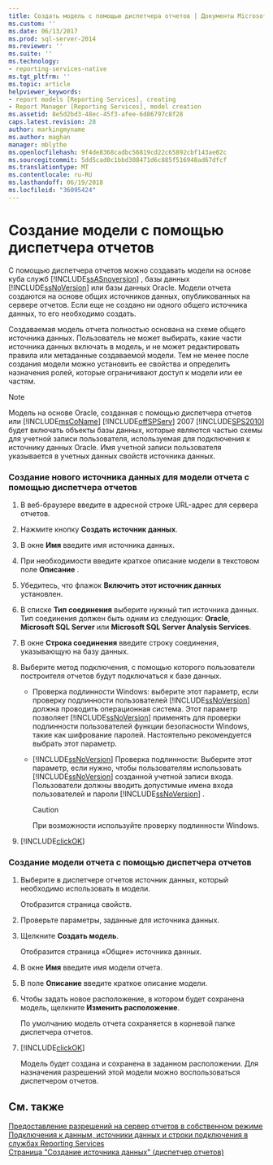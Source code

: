 ```yaml
---
title: Создать модель с помощью диспетчера отчетов | Документы Microsoft
ms.custom: ''
ms.date: 06/13/2017
ms.prod: sql-server-2014
ms.reviewer: ''
ms.suite: ''
ms.technology:
- reporting-services-native
ms.tgt_pltfrm: ''
ms.topic: article
helpviewer_keywords:
- report models [Reporting Services], creating
- Report Manager [Reporting Services], model creation
ms.assetid: 8e5d2bd3-48ec-45f3-afee-6d86797c8f28
caps.latest.revision: 28
author: markingmyname
ms.author: maghan
manager: mblythe
ms.openlocfilehash: 9f4de8368cadbc56819cd22c65892cbf143ae02c
ms.sourcegitcommit: 5dd5cad0c1bbd308471d6c885f516948ad67dfcf
ms.translationtype: MT
ms.contentlocale: ru-RU
ms.lasthandoff: 06/19/2018
ms.locfileid: "36095424"
---
```

# <a name="create-a-model-using-report-manager"></a>Создание модели с помощью диспетчера отчетов
  С помощью диспетчера отчетов можно создавать модели на основе куба служб [!INCLUDE[ssASnoversion](../includes/ssasnoversion-md.md)] , базы данных [!INCLUDE[ssNoVersion](../includes/ssnoversion-md.md)] или базы данных Oracle. Модели отчета создаются на основе общих источников данных, опубликованных на сервере отчетов. Если еще не создано ни одного общего источника данных, то его необходимо создать.  
  
 Создаваемая модель отчета полностью основана на схеме общего источника данных. Пользователь не может выбирать, какие части источника данных включать в модель, и не может редактировать правила или метаданные создаваемой модели. Тем не менее после создания модели можно установить ее свойства и определить назначения ролей, которые ограничивают доступ к модели или ее частям.  
  
> [!NOTE]  
>  Модель на основе Oracle, созданная с помощью диспетчера отчетов или [!INCLUDE[msCoName](../includes/msconame-md.md)] [!INCLUDE[offSPServ](../includes/offspserv-md.md)] 2007 [!INCLUDE[SPS2010](../includes/sps2010-md.md)] будет включать объекты базы данных, которые являются частью схемы для учетной записи пользователя, используемая для подключения к источнику данных Oracle. Имя учетной записи пользователя указывается в учетных данных свойств источника данных.  
  
### <a name="to-create-a-new-data-source-for-a-report-model-using-report-manager"></a>Создание нового источника данных для модели отчета с помощью диспетчера отчетов  
  
1.  В веб-браузере введите в адресной строке URL-адрес для сервера отчетов.  
  
2.  Нажмите кнопку **Создать источник данных**.  
  
3.  В окне **Имя** введите имя источника данных.  
  
4.  При необходимости введите краткое описание модели в текстовом поле **Описание** .  
  
5.  Убедитесь, что флажок **Включить этот источник данных** установлен.  
  
6.  В списке **Тип соединения** выберите нужный тип источника данных. Тип соединения должен быть одним из следующих: **Oracle**, **Microsoft SQL Server** или **Microsoft SQL Server Analysis Services**.  
  
7.  В окне **Строка соединения** введите строку соединения, указывающую на базу данных.  
  
8.  Выберите метод подключения, с помощью которого пользователи построителя отчетов будут подключаться к базе данных.  
  
    -   Проверка подлинности Windows: выберите этот параметр, если проверку подлинности пользователей [!INCLUDE[ssNoVersion](../includes/ssnoversion-md.md)] должна проводить операционная система. Этот параметр позволяет [!INCLUDE[ssNoVersion](../includes/ssnoversion-md.md)] применять для проверки подлинности пользователей функции безопасности Windows, такие как шифрование паролей. Настоятельно рекомендуется выбрать этот параметр.  
  
    -   [!INCLUDE[ssNoVersion](../includes/ssnoversion-md.md)] Проверка подлинности: Выберите этот параметр, если нужно, чтобы пользователям использовать [!INCLUDE[ssNoVersion](../includes/ssnoversion-md.md)] созданной учетной записи входа. Пользователи должны вводить допустимые имена входа пользователей и пароли [!INCLUDE[ssNoVersion](../includes/ssnoversion-md.md)] .  
  
        > [!CAUTION]  
        >  При возможности используйте проверку подлинности Windows.  
  
9. [!INCLUDE[clickOK](../includes/clickok-md.md)]  
  
### <a name="to-create-a-report-model-using-report-manager"></a>Создание модели отчета с помощью диспетчера отчетов  
  
1.  Выберите в диспетчере отчетов источник данных, который необходимо использовать в модели.  
  
     Отобразится страница свойств.  
  
2.  Проверьте параметры, заданные для источника данных.  
  
3.  Щелкните **Создать модель**.  
  
     Отобразится страница «Общие» источника данных.  
  
4.  В окне **Имя** введите имя модели отчета.  
  
5.  В поле **Описание** введите краткое описание модели.  
  
6.  Чтобы задать новое расположение, в котором будет сохранена модель, щелкните **Изменить расположение**.  
  
     По умолчанию модель отчета сохраняется в корневой папке диспетчера отчетов.  
  
7.  [!INCLUDE[clickOK](../includes/clickok-md.md)]  
  
     Модель будет создана и сохранена в заданном расположении. Для назначения разрешений этой модели можно воспользоваться диспетчером отчетов.  
  
## <a name="see-also"></a>См. также  
 [Предоставление разрешений на сервер отчетов в собственном режиме](security/granting-permissions-on-a-native-mode-report-server.md)   
 [Подключения к данным, источники данных и строки подключения в службах Reporting Services](../../2014/reporting-services/data-connections-data-sources-and-connection-strings-in-reporting-services.md)   
 [Страница "Создание источника данных" (диспетчер отчетов)](../../2014/reporting-services/new-data-source-page-report-manager.md)  
  
  